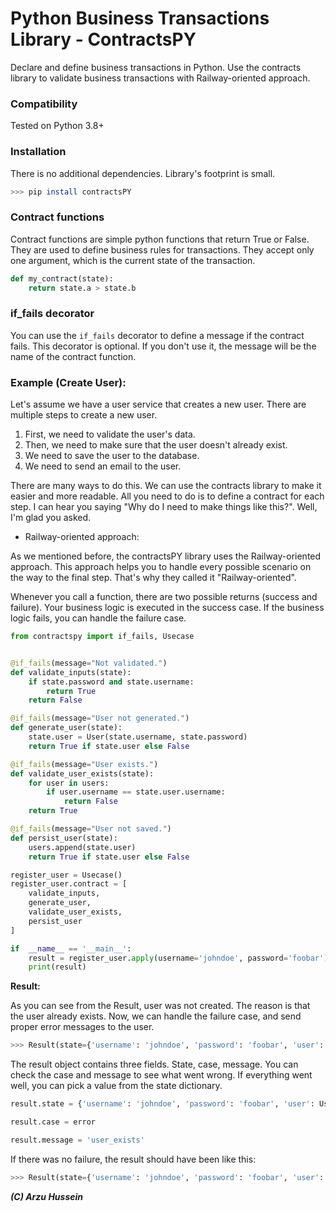 Python Business Transactions Library - ContractsPY
=======

Declare and define business transactions in Python. Use the contracts library to
validate business transactions with Railway-oriented approach.

 ### Compatibility

Tested on Python 3.8+

### Installation

There is no additional dependencies. Library's footprint is small.

```bash
>>> pip install contractsPY
```


### Contract functions

Contract functions are simple python functions that return True or False. They are
used to define business rules for transactions. They accept only one argument,
which is the current state of the transaction.

```python
def my_contract(state):
    return state.a > state.b
```

### if_fails decorator

You can use the `if_fails` decorator to define a message if the contract fails. This decorator
is optional. If you don't use it, the message will be the name of the contract function.


### Example (Create User):

Let's assume we have a user service that creates a new user. There are multiple steps to create a new user. 

1) First, we need to validate the user's data.
2) Then, we need to make sure that the user doesn't already exist.
3) We need to save the user to the database.
4) We need to send an email to the user.

There are many ways to do this. We can use the contracts library to make it easier and more readable. 
All you need to do is to define a contract for each step. I can hear you saying "Why do I need to make things like this?". Well, I'm glad you asked.

- Railway-oriented approach:

As we mentioned before, the contractsPY library uses the Railway-oriented approach. This approach helps you to handle every possible scenario on the way to the final step. That's why they called it "Railway-oriented". 

Whenever you call a function, there are two possible returns (success and failure). Your business logic is executed in the success case. If the business logic fails, you can handle the failure case.


```python
from contractspy import if_fails, Usecase


@if_fails(message="Not validated.")
def validate_inputs(state):
    if state.password and state.username:
        return True
    return False

@if_fails(message="User not generated.")
def generate_user(state):
    state.user = User(state.username, state.password)
    return True if state.user else False

@if_fails(message="User exists.")
def validate_user_exists(state):
    for user in users:
        if user.username == state.user.username:
            return False
    return True

@if_fails(message="User not saved.")
def persist_user(state):
    users.append(state.user)
    return True if state.user else False

register_user = Usecase()
register_user.contract = [
    validate_inputs,
    generate_user,
    validate_user_exists,
    persist_user
]

if  __name__ == '__main__':
    result = register_user.apply(username='johndoe', password='foobar')
    print(result)

```

**Result:**

As you can see from the Result, user was not created. The reason is that the user already exists.
Now, we can handle the failure case, and send proper error messages to the user.

```python
>>> Result(state={'username': 'johndoe', 'password': 'foobar', 'user': User(username=johndoe, password=foobar)}, case=error, message=user_exists)
```

The result object contains three fields. State, case, message. You can check the case and message to see what went wrong. If everything went well, you can pick a value from the state dictionary.

```python
result.state = {'username': 'johndoe', 'password': 'foobar', 'user': User(username=johndoe, password=foobar)}

result.case = error

result.message = 'user_exists'
```


If there was no failure, the result should have been like this:

```python
>>> Result(state={'username': 'johndoe', 'password': 'foobar', 'user': User(username=johndoe, password=foobar)}, case=success, message=None)
```


***(C) Arzu Hussein***
